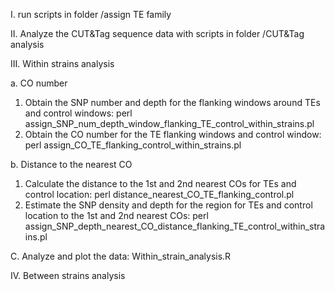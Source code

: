 I. run scripts in folder /assign TE family

II. Analyze the CUT&Tag sequence data with scripts in folder /CUT&Tag analysis

III. Within strains analysis

a. CO number
1. Obtain the SNP number and depth for the flanking windows around TEs and control windows: perl assign_SNP_num_depth_window_flanking_TE_control_within_strains.pl
2. Obtain the CO number for the TE flanking windows and control window: perl assign_CO_TE_flanking_control_within_strains.pl


b. Distance to the nearest CO
1. Calculate the distance to the 1st and 2nd nearest COs for TEs and control location: perl distance_nearest_CO_TE_flanking_control.pl
2. Estimate the SNP density and depth for the region for TEs and control location to the 1st and 2nd nearest COs: perl assign_SNP_depth_nearest_CO_distance_flanking_TE_control_within_strains.pl

C. Analyze and plot the data: Within_strain_analysis.R


IV. Between strains analysis
